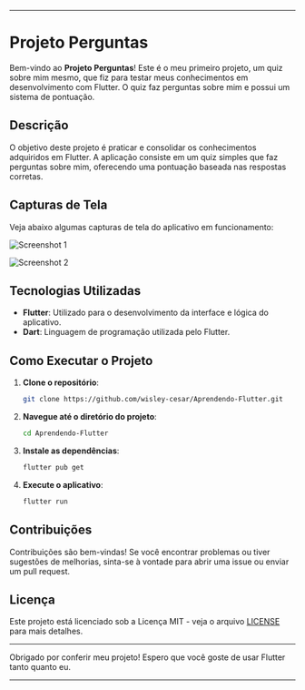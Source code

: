 
---

# Projeto Perguntas

Bem-vindo ao **Projeto Perguntas**! Este é o meu primeiro projeto, um quiz sobre mim mesmo, que fiz para testar meus conhecimentos em desenvolvimento com Flutter. O quiz faz perguntas sobre mim e possui um sistema de pontuação.

## Descrição

O objetivo deste projeto é praticar e consolidar os conhecimentos adquiridos em Flutter. A aplicação consiste em um quiz simples que faz perguntas sobre mim, oferecendo uma pontuação baseada nas respostas corretas.

## Capturas de Tela

Veja abaixo algumas capturas de tela do aplicativo em funcionamento:

![Screenshot 1](https://github.com/wisley-cesar/Aprendendo-Flutter/assets/116464094/aa2d2922-1ee3-491e-9103-8168e0dd9c9c)

![Screenshot 2](https://github.com/wisley-cesar/Aprendendo-Flutter/assets/116464094/51a28b22-629d-4052-934b-d62b5d2ef74d)

## Tecnologias Utilizadas

- **Flutter**: Utilizado para o desenvolvimento da interface e lógica do aplicativo.
- **Dart**: Linguagem de programação utilizada pelo Flutter.

## Como Executar o Projeto

1. **Clone o repositório**:
   ```sh
   git clone https://github.com/wisley-cesar/Aprendendo-Flutter.git
   ```
2. **Navegue até o diretório do projeto**:
   ```sh
   cd Aprendendo-Flutter
   ```
3. **Instale as dependências**:
   ```sh
   flutter pub get
   ```
4. **Execute o aplicativo**:
   ```sh
   flutter run
   ```

## Contribuições

Contribuições são bem-vindas! Se você encontrar problemas ou tiver sugestões de melhorias, sinta-se à vontade para abrir uma issue ou enviar um pull request.

## Licença

Este projeto está licenciado sob a Licença MIT - veja o arquivo [LICENSE](LICENSE) para mais detalhes.

---

Obrigado por conferir meu projeto! Espero que você goste de usar Flutter tanto quanto eu.

---

